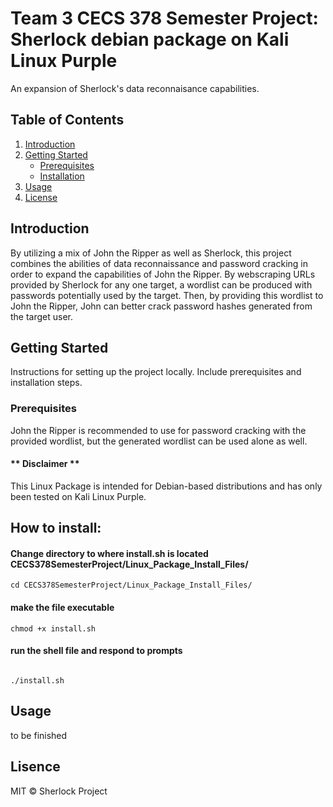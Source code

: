 # Team 3 CECS 378 Semester Project: Sherlock debian package on Kali Linux Purple

An expansion of Sherlock's data reconnaisance capabilities.

## Table of Contents

1. [Introduction](#introduction)
2. [Getting Started](#getting-started)
    - [Prerequisites](#prerequisites)
    - [Installation](#installation)
3. [Usage](#usage)
4. [License](#license)

## Introduction

By utilizing a mix of John the Ripper as well as Sherlock, this project combines the abilities of data reconnaissance and password cracking in order to expand the capabilities of John the Ripper. By webscraping URLs provided by Sherlock for any one target, a wordlist can be produced with passwords potentially used by the target. Then, by providing this wordlist to John the Ripper, John can better crack password hashes generated from the target user.

## Getting Started

Instructions for setting up the project locally. Include prerequisites and installation steps.

### Prerequisites

John the Ripper is recommended to use for password cracking with the provided wordlist, but the generated wordlist can be used alone as well.

#### ** Disclaimer ** 

This Linux Package is intended for Debian-based distributions and has only been tested on Kali Linux Purple. 

## How to install:

#### Change directory to where install.sh is located CECS378SemesterProject/Linux_Package_Install_Files/

```
cd CECS378SemesterProject/Linux_Package_Install_Files/
```

#### make the file executable
```
chmod +x install.sh
```
#### run the shell file and respond to prompts
```

./install.sh
```

## Usage
to be finished

## Lisence

MIT © Sherlock Project
